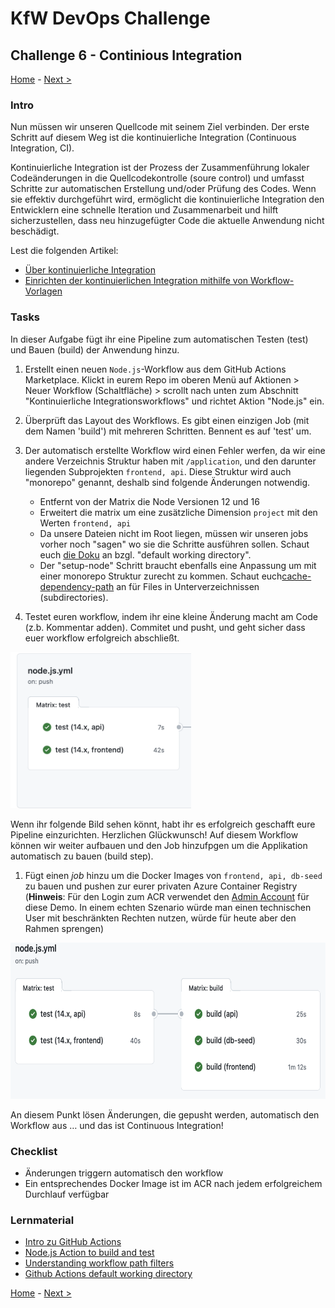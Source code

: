 # KfW DevOps Challenge

## Challenge 6 - Continious Integration

[Home](../../README.md) - [Next >](../challenge07/README.md)

### Intro

Nun müssen wir unseren Quellcode mit seinem Ziel verbinden. Der erste Schritt auf diesem Weg ist die kontinuierliche Integration (Continuous Integration, CI). 

Kontinuierliche Integration ist der Prozess der Zusammenführung lokaler Codeänderungen in die Quellcodekontrolle (soure control) und umfasst Schritte zur automatischen Erstellung und/oder Prüfung des Codes. Wenn sie effektiv durchgeführt wird, ermöglicht die kontinuierliche Integration den Entwicklern eine schnelle Iteration und Zusammenarbeit und hilft sicherzustellen, dass neu hinzugefügter Code die aktuelle Anwendung nicht beschädigt. 

Lest die folgenden Artikel:
- [Über kontinuierliche Integration](https://docs.github.com/en/actions/building-and-testing-code-with-continuous-integration/about-continuous-integration)
- [Einrichten der kontinuierlichen Integration mithilfe von Workflow-Vorlagen](https://docs.github.com/en/actions/building-and-testing-code-with-continuous-integration/setting-up-continuous-integration-using-github-actions)

### Tasks

In dieser Aufgabe fügt ihr eine Pipeline zum automatischen Testen (test) und Bauen (build) der Anwendung hinzu.

1. Erstellt einen neuen `Node.js`-Workflow aus dem GitHub Actions Marketplace. Klickt in eurem Repo im oberen Menü auf Aktionen > Neuer Workflow (Schaltfläche) > scrollt nach unten zum Abschnitt "Kontinuierliche Integrationsworkflows" und richtet Aktion "Node.js" ein.

2. Überprüft das Layout des Workflows. Es gibt einen einzigen Job (mit dem Namen 'build') mit mehreren Schritten. Bennent es auf 'test' um.

3. Der automatisch erstellte Workflow wird einen Fehler werfen, da wir eine andere Verzeichnis Struktur haben mit `/application`, und den darunter liegenden Subprojekten `frontend, api`. Diese Struktur wird auch "monorepo" genannt, deshalb sind folgende Änderungen notwendig.
   - Entfernt von der Matrix die Node Versionen 12 und 16
   - Erweitert die matrix um eine zusätzliche Dimension `project` mit den Werten `frontend, api`
   - Da unsere Dateien nicht im Root liegen, müssen wir unseren jobs vorher noch "sagen" wo sie die Schritte ausführen sollen. Schaut euch [die Doku](https://docs.github.com/en/actions/using-workflows/workflow-syntax-for-github-actions#jobsjob_iddefaultsrun) an bzgl. "default working directory".
   - Der "setup-node" Schritt braucht ebenfalls eine Anpassung um mit einer monorepo Struktur zurecht zu kommen. Schaut euch[cache-dependency-path](https://github.com/actions/setup-node#caching-global-packages-data) an für Files in Unterverzeichnissen (subdirectories).

4. Testet euren workflow, indem ihr eine kleine Änderung macht am Code (z.b. Kommentar adden). Commitet und pusht, und geht sicher dass euer workflow erfolgreich abschließt.

<img src="../../images/challenge06_part1.png" height="250px">

Wenn ihr folgende Bild sehen könnt, habt ihr es erfolgreich geschafft eure Pipeline einzurichten. Herzlichen Glückwunsch!
Auf diesem Workflow können wir weiter aufbauen und den Job hinzufpgen um die Applikation automatisch zu bauen (build step).

1. Fügt einen *job* hinzu um die Docker Images von `frontend, api, db-seed` zu bauen und pushen zur eurer privaten Azure Container Registry (**Hinweis**: Für den Login zum ACR verwendet den [Admin Account](https://docs.microsoft.com/en-us/azure/container-registry/container-registry-authentication?tabs=azure-cli#admin-account) für diese Demo. In einem echten Szenario würde man einen technischen User mit beschränkten Rechten nutzen, würde für heute aber den Rahmen sprengen)

<img src="../../images/challenge06_part2.png" height="250px">

An diesem Punkt lösen Änderungen, die gepusht werden, automatisch den Workflow aus … und das ist Continuous Integration!

### Checklist

- Änderungen triggern automatisch den workflow
- Ein entsprechendes Docker Image ist im ACR nach jedem erfolgreichem Durchlauf verfügbar

### Lernmaterial

- [Intro zu GitHub Actions](https://docs.github.com/en/free-pro-team@latest/actions/learn-github-actions/introduction-to-github-actions)
- [Node.js Action to build and test](https://docs.github.com/en/actions/automating-builds-and-tests/building-and-testing-nodejs)
- [Understanding workflow path filters](https://docs.github.com/en/free-pro-team@latest/actions/reference/workflow-syntax-for-github-actions#onpushpull_requestpaths)
- [Github Actions default working directory](https://docs.github.com/en/actions/using-workflows/workflow-syntax-for-github-actions#jobsjob_iddefaultsrun)


[Home](../../README.md) - [Next >](../challenge07/README.md)